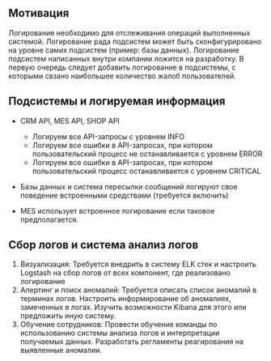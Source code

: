## Мотивация
  
Логирование необходимо для отслеживания операций выполненных системой. Логирование рада подсистем может быть сконфигурировано на уровне самих подсистем (пример: базы данных). Логирование подсистем написанных внутри компании ложится на разработку. В первую очередь следует добавить логирование в подсистемы, с которыми свзано наибольшее количество жалоб пользователей.

## Подсистемы и логируемая информация

- CRM API, MES API, SHOP API
  - Логируем все API-запросы с уровнем INFO
  - Логируем все ошибки в API-запросах, при котором пользовательский процесс не останавливается с уровнем ERROR
  - Логируем все ошибки в API-запросах, при котором пользовательский процесс останавливается с уровнем CRITICAL

- Базы данных и система пересылки сообщений логируют свое поведение встроенными средствами (требуется включить)

- MES использует встроенное логирование если таковое предполагается. 

## Сбор логов и система анализ логов

1. Визуализация: Требуется внедрить в систему ELK стек и настроить Logstash на сбор логов от всех компонент, где реализовано логирование
2. Алертинг и поиск аномалий: Требуется описать список аномалий в терминах логов. Настроить информирование об аномалиях, замеченных в логах. Изучить возможности Kibana для этого или предложить иную систему.
3. Обучение сотрудников: Провести обучение команды по использованию системы анализа логов и интерпретации получаемых данных. Разработать регламенты реагирования на выявленные аномалии.